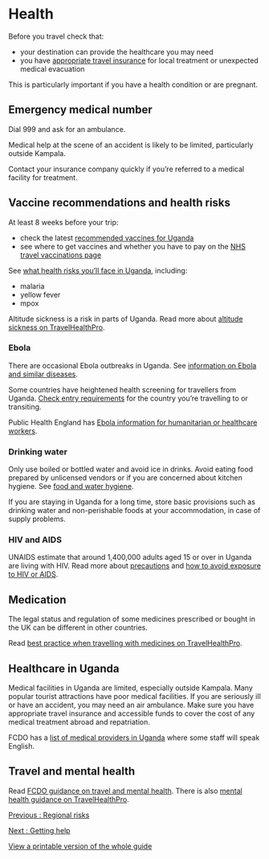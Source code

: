# Health

Before you travel check that:

* your destination can provide the healthcare you may need
* you have [appropriate travel insurance](https://www.gov.uk/guidance/foreign-travel-insurance) for local treatment or unexpected medical evacuation

This is particularly important if you have a health condition or are pregnant.

## Emergency medical number

Dial 999 and ask for an ambulance.

Medical help at the scene of an accident is likely to be limited, particularly outside Kampala.

Contact your insurance company quickly if you’re referred to a medical facility for treatment.

## Vaccine recommendations and health risks

At least 8 weeks before your trip:

* check the latest [recommended vaccines for Uganda](https://travelhealthpro.org.uk/country/231/uganda#Vaccine_Recommendations)
* see where to get vaccines and whether you have to pay on the [NHS travel vaccinations page](https://www.nhs.uk/conditions/travel-vaccinations/)

See [what health risks you’ll face in Uganda](https://travelhealthpro.org.uk/country/231/uganda#General_Information), including:

* malaria
* yellow fever
* mpox

Altitude sickness is a risk in parts of Uganda. Read more about [altitude sickness on TravelHealthPro](https://travelhealthpro.org.uk/factsheet/26/altitude-illness).

### Ebola

There are occasional Ebola outbreaks in Uganda. See [information on Ebola and similar diseases](https://travelhealthpro.org.uk/factsheet/68/viral-haemorrhagic-fever).

Some countries have heightened health screening for travellers from Uganda. [Check entry requirements](https://www.gov.uk/foreign-travel-advice/) for the country you’re travelling to or transiting.

Public Health England has [Ebola information for humanitarian or healthcare workers](https://www.gov.uk/government/publications/ebola-virus-disease-information-for-workers-in-at-risk-countries).

### Drinking water

Only use boiled or bottled water and avoid ice in drinks. Avoid eating food prepared by unlicensed vendors or if you are concerned about kitchen hygiene. See [food and water hygiene](https://travelhealthpro.org.uk/factsheet/44/food-and-water-hygiene).

If you are staying in Uganda for a long time, store basic provisions such as drinking water and non-perishable foods at your accommodation, in case of supply problems.

### HIV and AIDS

UNAIDS estimate that around 1,400,000 adults aged 15 or over in Uganda are living with HIV. Read more about [precautions](https://travelhealthpro.org.uk/factsheet/29/hiv-and-aids) and [how to avoid exposure to HIV or AIDS](https://travelhealthpro.org.uk/search?s=HIV&ge_srch=).

## Medication

The legal status and regulation of some medicines prescribed or bought in the UK can be different in other countries.

Read [best practice when travelling with medicines on TravelHealthPro](https://travelhealthpro.org.uk/factsheet/43/medicines-abroad).

## Healthcare in Uganda

Medical facilities in Uganda are limited, especially outside Kampala. Many popular tourist attractions have poor medical facilities. If you are seriously ill or have an accident, you may need an air ambulance. Make sure you have appropriate travel insurance and accessible funds to cover the cost of any medical treatment abroad and repatriation.

FCDO has a [list of medical providers in Uganda](https://www.gov.uk/government/publications/uganda-list-of-medical-facilitiespractitioners) where some staff will speak English.

## Travel and mental health

Read [FCDO guidance on travel and mental health](https://www.gov.uk/guidance/foreign-travel-advice-for-people-with-mental-health-issues). There is also [mental health guidance on TravelHealthPro](https://travelhealthpro.org.uk/factsheet/85/travelling-with-mental-health-conditions).

[Previous
:
Regional risks](/foreign-travel-advice/uganda/regional-risks)

[Next
:
Getting help](/foreign-travel-advice/uganda/getting-help)

[View a printable version of the whole guide](/foreign-travel-advice/uganda/print)